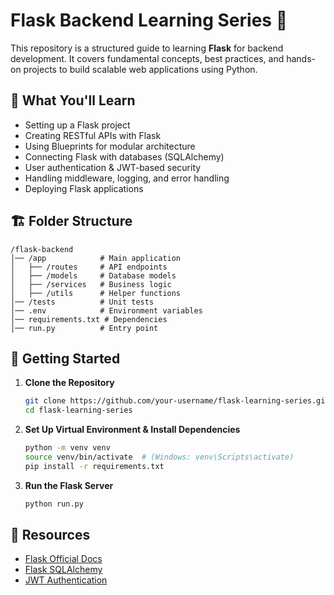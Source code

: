 # Flask Backend Learning Series 🚀

This repository is a structured guide to learning **Flask** for backend development. It covers fundamental concepts, best practices, and hands-on projects to build scalable web applications using Python.

## 📌 What You'll Learn

- Setting up a Flask project
- Creating RESTful APIs with Flask
- Using Blueprints for modular architecture
- Connecting Flask with databases (SQLAlchemy)
- User authentication & JWT-based security
- Handling middleware, logging, and error handling
- Deploying Flask applications

## 🏗 Folder Structure

```
/flask-backend
│── /app            # Main application
│   ├── /routes     # API endpoints
│   ├── /models     # Database models
│   ├── /services   # Business logic
│   ├── /utils      # Helper functions
│── /tests          # Unit tests
│── .env            # Environment variables
│── requirements.txt # Dependencies
│── run.py          # Entry point
```

## 🚀 Getting Started

1. **Clone the Repository**

   ```bash
   git clone https://github.com/your-username/flask-learning-series.git
   cd flask-learning-series
   ```

2. **Set Up Virtual Environment & Install Dependencies**

   ```bash
   python -m venv venv
   source venv/bin/activate  # (Windows: venv\Scripts\activate)
   pip install -r requirements.txt
   ```

3. **Run the Flask Server**
   ```bash
   python run.py
   ```

## 📖 Resources

- [Flask Official Docs](https://flask.palletsprojects.com/)
- [Flask SQLAlchemy](https://flask-sqlalchemy.palletsprojects.com/)
- [JWT Authentication](https://pyjwt.readthedocs.io/en/latest/)

